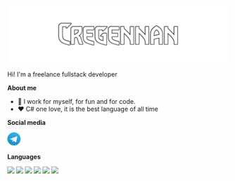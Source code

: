 ![Header](cregennan_logo.png)

Hi! I'm a freelance fullstack developer

**About me**
- 💼 I work for myself, for fun and for code.
- ❤️ C# one love, it is the best language of all time

**Social media**

<a href="https://t.me/cregennanoflod">
<img height="30" width="30" src="https://raw.githubusercontent.com/github/explore/80688e429a7d4ef2fca1e82350fe8e3517d3494d/topics/telegram/telegram.png"/>
</a>

<br/>

**Languages**

<span>
  <img src="https://img.shields.io/badge/-PHP-003b6f?style=for-the-badge&logo=php"/>
  <img src="https://img.shields.io/badge/-Laravel-003b6f?style=for-the-badge&logo=laravel"/>
  <img src="https://img.shields.io/badge/-JavaScript-003b6f?style=for-the-badge&logo=javascript"/>
  <img src="https://img.shields.io/badge/-React-003b6f?style=for-the-badge&logo=react"/>
  <img src="https://img.shields.io/badge/-C%23-003b6f?style=for-the-badge&logo=csharp"/>
  <img src="https://img.shields.io/badge/-C++-003b6f?style=for-the-badge&logo=cplusplus"/>
</span>
